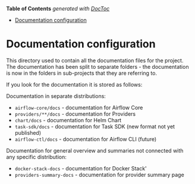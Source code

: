 <!--
 Licensed to the Apache Software Foundation (ASF) under one
 or more contributor license agreements.  See the NOTICE file
 distributed with this work for additional information
 regarding copyright ownership.  The ASF licenses this file
 to you under the Apache License, Version 2.0 (the
 "License"); you may not use this file except in compliance
 with the License.  You may obtain a copy of the License at

   http://www.apache.org/licenses/LICENSE-2.0

 Unless required by applicable law or agreed to in writing,
 software distributed under the License is distributed on an
 "AS IS" BASIS, WITHOUT WARRANTIES OR CONDITIONS OF ANY
 KIND, either express or implied.  See the License for the
 specific language governing permissions and limitations
 under the License.
 -->
<!-- START doctoc generated TOC please keep comment here to allow auto update -->
<!-- DON'T EDIT THIS SECTION, INSTEAD RE-RUN doctoc TO UPDATE -->
**Table of Contents**  *generated with [DocToc](https://github.com/thlorenz/doctoc)*

- [Documentation configuration](#documentation-configuration)

<!-- END doctoc generated TOC please keep comment here to allow auto update -->

# Documentation configuration

This directory used to contain all the documentation files for the project. The documentation has
been split to separate folders - the documentation is now in the folders in sub-projects that they
are referring to.

If you look for the documentation it is stored as follows:

Documentation in separate distributions:

* `airflow-core/docs` - documentation for Airflow Core
* `providers/**/docs` - documentation for Providers
* `chart/docs` - documentation for Helm Chart
* `task-sdk/docs` - documentation for Task SDK (new format not yet published)
* `airflow-ctl/docs` - documentation for Airflow CLI (future)

Documentation for general overview and summaries not connected with any specific distribution:

* `docker-stack-docs` - documentation for Docker Stack'
* `providers-summary-docs` - documentation for provider summary page
